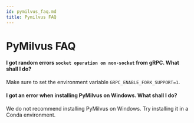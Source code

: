 ```yaml
---
id: pymilvus_faq.md
title: Pymilvus FAQ
---
```

# PyMilvus FAQ

#### I got random errors `socket operation on non-socket`  from gRPC. What shall I do?

Make sure to set the environment variable `GRPC_ENABLE_FORK_SUPPORT=1`.

#### I got an error when installing PyMilvus on Windows. What shall I do?

We do not recommend installing PyMilvus on Windows. Try installing it in a Conda environment.
